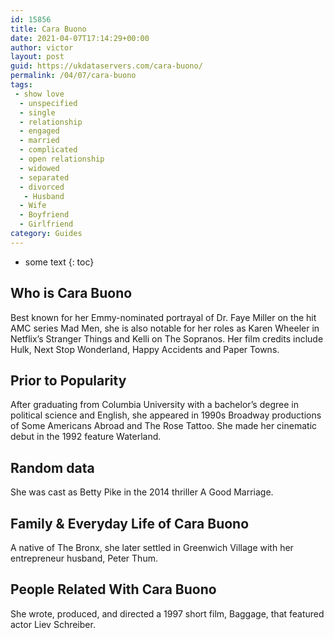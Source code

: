 ```yaml
---
id: 15856
title: Cara Buono
date: 2021-04-07T17:14:29+00:00
author: victor
layout: post
guid: https://ukdataservers.com/cara-buono/
permalink: /04/07/cara-buono
tags:
 - show love
  - unspecified
  - single
  - relationship
  - engaged
  - married
  - complicated
  - open relationship
  - widowed
  - separated
  - divorced
   - Husband
  - Wife
  - Boyfriend
  - Girlfriend
category: Guides
---
```


* some text
{: toc}


## Who is Cara Buono



Best known for her Emmy-nominated portrayal of Dr. Faye Miller on the hit AMC series Mad Men, she is also notable for her roles as Karen Wheeler in Netflix&#8217;s Stranger Things and Kelli on The Sopranos. Her film credits include Hulk, Next Stop Wonderland, Happy Accidents and Paper Towns.

                
                
                
## Prior to Popularity



After graduating from Columbia University with a bachelor&#8217;s degree in political science and English, she appeared in 1990s Broadway productions of Some Americans Abroad and The Rose Tattoo. She made her cinematic debut in the 1992 feature Waterland.

                
                
                
## Random data



She was cast as Betty Pike in the 2014 thriller A Good Marriage.

                
                
                
## Family & Everyday Life of Cara Buono



A native of The Bronx, she later settled in Greenwich Village with her entrepreneur husband, Peter Thum.

                
                
                
## People Related With Cara Buono



She wrote, produced, and directed a 1997 short film, Baggage, that featured actor Liev Schreiber.

                
              
            
          
          
          